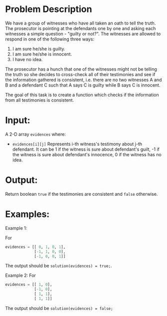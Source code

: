 # Problem Description

We have a group of witnesses who have all taken an oath to tell the truth. The prosecutor is pointing at the defendants one by one and asking each witnesses a simple question - "guilty or not?". The witnesses are allowed to respond in one of the following three ways:

1. I am sure he/she is guilty.
2. I am sure he/she is innocent.
3. I have no idea.

The prosecutor has a hunch that one of the witnesses might not be telling the truth so she decides to cross-check all of their testimonies and see if the information gathered is consistent, i.e. there are no two witnesses A and B and a defendant C such that A says C is guilty while B says C is innocent.

The goal of this task is to create a function which checks if the information from all testimonies is consistent.

# Input:

A 2-D array `evidences` where:

- `evidences[i][j]` Represents i-th witness's testimony about j-th defendant. It can be 1 if the witness is sure about defendant's guilt, -1 if the witness is sure about defendant's innocence, 0 if the witness has no idea.

# Output:

Return boolean `true` if the testimonies are consistent and `false` otherwise.

# Examples:

Example 1:

For
```py
evidences = [[ 0, 1, 0, 1], 
             [-1, 1, 0, 0], 
             [-1, 0, 0, 1]]
```
The output should be `solution(evidences) = true;`.

Example 2:
For
```py
evidences = [[ 1, 0], 
             [-1, 0], 
             [ 1, 1],
             [ 1, 1]]
```
The output should be `solution(evidences) = false;`